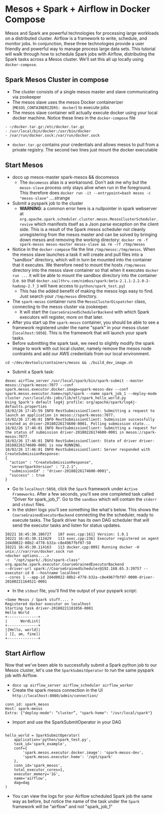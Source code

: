 # Mesos + Spark + Airflow in Docker Compose
Mesos and Spark are powerful technologies for processing large workloads on a distributed cluster. Airflow is a framework to write, schedule, and monitor jobs. In conjunction, these three technologies provide a user friendly and powerful way to manage process large data sets. This tutorial will walk through how to schedule Spark jobs with Airflow, distributing the Spark tasks across a Mesos cluster. We'll set this all up locally using `docker-compose`.

## Spark Mesos Cluster in compose
- The cluster consists of a single mesos master and slave communicating via zookeeper
- The mesos slave uses the mesos Docker containerizer (`MESOS_CONTAINERIZERS: docker`) to execute jobs
- The mesos slave container will actually execute docker using your local docker machine. Notice these lines in the `docker-compose` file
```
- ~/docker.tar.gz:/etc/docker.tar.gz
- /usr/local/bin/docker:/usr/bin/docker
- /var/run/docker.sock:/var/run/docker.sock
```
- `docker.tar.gz` contains your credentials and allows mesos to pull from a private registry. The second two lines just mount the docker executable 
## Start Mesos
- doco up mesos-master spark-mesos && docomesos
	- The `docomesos` alias is a workaround. Don't ask me why but the `mesos-slave` process only stays alive when run in the foreground. This therefore does `docker run -it --entrypoint=bash mesos -c "mesos-slave"` ....strange
- Submit a pyspark job to the cluster
	- **WARNING**: a common error here is a nullpointer in spark webserver at  `org.apache.spark.scheduler.cluster.mesos.MesosClusterScheduler.revive` which manifests itself as a Json parse exception on the client side. This is a result of the Spark mesos scheduler not cleanly unregistering from the mesos master and can be solved by bringing down mesos and removing the working directory: `docker rm -f spark-mesos mesos-master mesos-slave && rm -rf /tmp/mesos`
- Notice in the `docker-compose` file the line `/tmp/mesos:/tmp/mesos`. When the mesos slave launches a task it will create and pull files into a "sandbox" directory, which will in turn be mounted into the container that it executes. We therefore need to mount the hosts `/tmp/mesos` directory into the mesos slave container so that when it executes `docker run ...` it will be able to mount the sandbox directory into the container (i.e. so that `docker.sailthru.com/nimbus/spark:beta-2.1.1-2.2.0-2-hadoop-2.7_3` will have access to `python/spark_test.py`)
	- This has the added benefit of making the mesos logs easy to find. Just search your `/tmp/mesos` directory.
- The `spark-mesos` container runs the `MesosClusterDispatcher` class, connecting to the mesos cluster via zookeeper. 
	- It will start the `CoarseGrainedSchedulerBackend` with which Spark executors will register, more on that later.
- After you start up the `spark-mesos` container, you should be able to see a framework registered under the name "spark" in your mesos cluser (`localhost:5050`). This is the framework that will launch your spark tasks.
- Before submitting the spark task, we need to slightly modify the spark image to work with out local cluster, namely remove the mesos node contraints and add our AWS credentials from our local environment.
```
cd ~/dev/devtools/containers/mesos && ./build_dev_image.sh
```
- Submit a Spark task:
```
dexec airflow_server /usr/local/spark/bin/spark-submit --master mesos://spark-mesos:7077 --conf spark.mesos.executor.docker.image=spark-mesos-dev --conf spark.mesos.executor.home=/opt/spark --name spark_job_1 --deploy-mode cluster /usr/local/ds-jobs/lib/etl/spark_hello_world.py
Using Spark's default log4j profile: org/apache/spark/log4j-defaults.properties
18/02/26 17:45:59 INFO RestSubmissionClient: Submitting a request to launch an application in mesos://spark-mesos:7077.
18/02/26 17:46:01 INFO RestSubmissionClient: Submission successfully created as driver-20180226174600-0001. Polling submission state...
18/02/26 17:46:01 INFO RestSubmissionClient: Submitting a request for the status of submission driver-20180226174600-0001 in mesos://spark-mesos:7077.
18/02/26 17:46:01 INFO RestSubmissionClient: State of driver driver-20180226174600-0001 is now RUNNING.
18/02/26 17:46:01 INFO RestSubmissionClient: Server responded with CreateSubmissionResponse:
{
  "action" : "CreateSubmissionResponse",
  "serverSparkVersion" : "2.2.1",
  "submissionId" : "driver-20180226174600-0001",
  "success" : true
}
```
- Go to `localhost:5050`, click the `Spark` framework under `Active Frameworks`. After a few seconds, you'll see one completed task called "Driver for spark_job_1". Go to the `sandbox` which will contain the `stderr` and `stdout` files.
- In the stderr logs you'll see something like what's below. This shows the `CoarseGrainedExecutorBackend` connecting the the scheduler, ready to execute tasks. The Spark driver has its own DAG scheduler that will send the executor tasks and listen for status updates.
```
I0221 16:45:30.106727   107 exec.cpp:161] Version: 1.0.1
I0221 16:45:30.112429   113 exec.cpp:236] Executor registered on agent 2d4d0022-88b2-4778-b32a-c8e4967fbf07-S0
I0221 16:45:30.114163   113 docker.cpp:809] Running docker -H unix:///var/run/docker.sock run 
<docker options....>
-c  "/opt/spark/./bin/spark-class" org.apache.spark.executor.CoarseGrainedExecutorBackend 
--driver-url spark://CoarseGrainedScheduler@192.168.65.3:39757 --executor-id 0 --hostname localhost
--cores 1 --app-id 2d4d0022-88b2-4778-b32a-c8e4967fbf07-0000-driver-20180221164521-0001
```
- In the `stdout` file, you'll find the output of your pyspark script:
```
<Some Mesos / Spark stuff.... >
Registered docker executor on localhost
Starting task driver-20180221181056-0001
Hello World
+--------------+
|      WordList|
+--------------+
|[Hello, world]|
| [I, am, fine]|
+--------------+
```

## Start Airflow
Now that we've been able to successfully submit a Spark python job to our Mesos cluster, let's use the `SparkSubmitOperator` to run the same pyspark job with Airflow. 
- `doco up airflow_server airflow_scheduler airflow_worker`
- Create the spark mesos connection in the UI `http://localhost:8080/admin/connection/`
```
conn_id: spark_mesos
Host: spark-mesos
Extra: {"deploy-mode": “cluster”, "spark-home": "/usr/local/spark"}
```
- Import and use the SparkSubmitOperator in your DAG 
```

hello_world = SparkSubmitOperator(
    application='python/spark_test.py',
    task_id='spark_example',
    conf={
        'spark.mesos.executor.docker.image': 'spark-mesos-dev',
        'spark.mesos.executor.home': '/opt/spark'
    },
    conn_id='spark_mesos',
    total_executor_cores=1,
    executor_memory='1G',
    name='airflow',
    dag=dag
)
```
- You can view the logs for your Airflow scheduled Spark job the same way as before, but notice the name of the task under the `Spark` framework will be "airflow" and not "spark_job_1"




